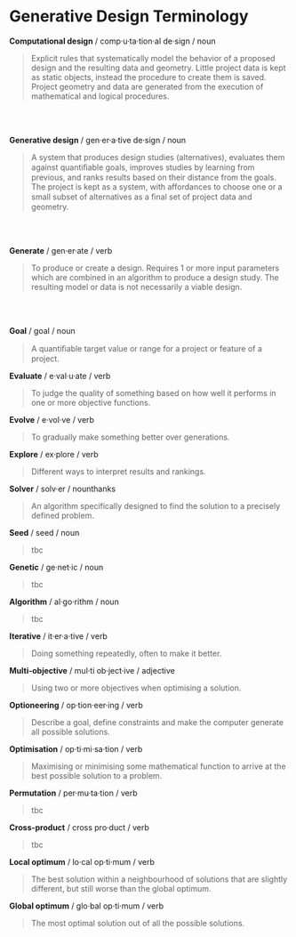 # Generative Design Terminology

**Computational design**
/ comp·u·ta·tion·al de·sign /
noun

> Explicit rules that systematically model the behavior of a proposed design and the resulting data and geometry. Little project data is kept as static objects, instead the procedure to create them is saved. Project geometry and data are generated from the execution of mathematical and logical procedures.
<br/>
<br/>

**Generative design**
/ gen·er·a·tive de·sign /
noun

> A system that produces design studies (alternatives), evaluates them against quantiﬁable goals, improves studies by learning from previous, and ranks results based on their distance from the goals. The project is kept as a system, with affordances to choose one or a small subset of alternatives as a ﬁnal set of project data and geometry.
<br/>
<br/>

**Generate** 
/ gen·er·ate / 
verb 

> To produce or create a design. Requires 1 or more input parameters which are combined in an algorithm to produce a design study. The resulting model or data is not necessarily a viable design.
<br/>
<br/>

**Goal** 
/ goal / 
noun 

> A quantiﬁable target value or range for a project or feature of a project.


**Evaluate** 
/ e·val·u·ate / 
verb 

> To judge the quality of something based on how well it performs in one or more objective functions. 

 
**Evolve** 
/ e·vol·ve / 
verb 

> To gradually make something better over generations. 

 
**Explore** 
/ ex·plore / 
verb 

> Different ways to interpret results and rankings.  

 
**Solver** 
/ solv·er / 
nounthanks 

> An algorithm specifically designed to find the solution to a precisely defined problem.  


**Seed** 
/ seed / 
noun 

> tbc 


**Genetic** 
/ ge·net·ic / 
noun 

> tbc 

 
**Algorithm** 
/ al·go·rithm / 
noun 

> tbc 
 

**Iterative** 
/ it·er·a·tive / 
verb 

> Doing something repeatedly, often to make it better. 


**Multi-objective** 
/ mul·ti ob·ject·ive / 
adjective 

> Using two or more objectives when optimising a solution. 


**Optioneering** 
/ op·tion·eer·ing / 
verb 

> Describe a goal, define constraints and make the computer generate all possible solutions.  

 
**Optimisation** 
/ op·ti·mi·sa·tion / 
verb 

> Maximising or minimising some mathematical function to arrive at the best possible solution to a problem. 

 
**Permutation** 
/ per·mu·ta·tion / 
verb 

> tbc 

 
**Cross-product** 
/ cross pro·duct / 
verb 

> tbc 

 
**Local optimum** 
/ lo·cal op·ti·mum / 
verb 

> The best solution within a neighbourhood of solutions that are slightly different, but still worse than the global optimum.   

 
**Global optimum** 
/ glo·bal op·ti·mum / 
verb 

> The most optimal solution out of all the possible solutions. 
